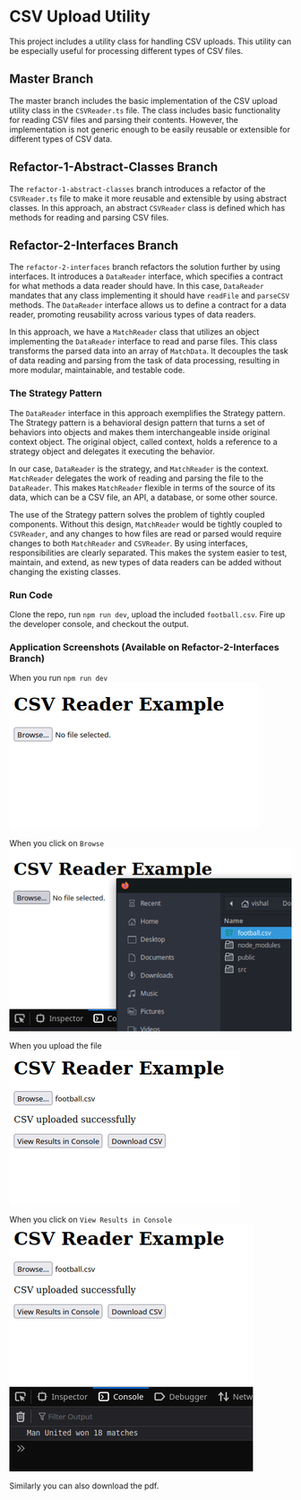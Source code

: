# CSV Upload Utility

This project includes a utility class for handling CSV uploads. This utility can be especially useful for processing different types of CSV files.

## Master Branch

The master branch includes the basic implementation of the CSV upload utility class in the `CSVReader.ts` file. The class includes basic functionality for reading CSV files and parsing their contents. However, the implementation is not generic enough to be easily reusable or extensible for different types of CSV data.

## Refactor-1-Abstract-Classes Branch

The `refactor-1-abstract-classes` branch introduces a refactor of the `CSVReader.ts` file to make it more reusable and extensible by using abstract classes. In this approach, an abstract `CSVReader` class is defined which has methods for reading and parsing CSV files.

## Refactor-2-Interfaces Branch

The `refactor-2-interfaces` branch refactors the solution further by using interfaces. It introduces a `DataReader` interface, which specifies a contract for what methods a data reader should have. In this case, `DataReader` mandates that any class implementing it should have `readFile` and `parseCSV` methods. The `DataReader` interface allows us to define a contract for a data reader, promoting reusability across various types of data readers.

In this approach, we have a `MatchReader` class that utilizes an object implementing the `DataReader` interface to read and parse files. This class transforms the parsed data into an array of `MatchData`. It decouples the task of data reading and parsing from the task of data processing, resulting in more modular, maintainable, and testable code.

### The Strategy Pattern

The `DataReader` interface in this approach exemplifies the Strategy pattern. The Strategy pattern is a behavioral design pattern that turns a set of behaviors into objects and makes them interchangeable inside original context object. The original object, called context, holds a reference to a strategy object and delegates it executing the behavior.

In our case, `DataReader` is the strategy, and `MatchReader` is the context. `MatchReader` delegates the work of reading and parsing the file to the `DataReader`. This makes `MatchReader` flexible in terms of the source of its data, which can be a CSV file, an API, a database, or some other source.

The use of the Strategy pattern solves the problem of tightly coupled components. Without this design, `MatchReader` would be tightly coupled to `CSVReader`, and any changes to how files are read or parsed would require changes to both `MatchReader` and `CSVReader`. By using interfaces, responsibilities are clearly separated. This makes the system easier to test, maintain, and extend, as new types of data readers can be added without changing the existing classes.

### Run Code

Clone the repo, run `npm run dev`, upload the included `football.csv`. Fire up the developer console, and checkout the output. 

### Application Screenshots (Available on Refactor-2-Interfaces Branch)

When you run `npm run dev`
![Home](./src/assets/home.png)

When you click on `Browse`
![Home](./src/assets/file_select.png)

When you upload the file
![Home](./src/assets/file_upload.png)

When you click on `View Results in Console`
![Home](./src/assets/console_result.png)

Similarly you can also download the pdf. 
